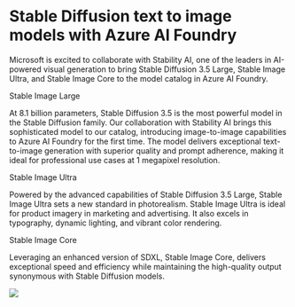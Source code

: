 # Stable Diffusion text to image models with Azure AI Foundry
Microsoft is excited to collaborate with Stability AI, one of the leaders in AI-powered visual generation to bring Stable Diffusion 3.5 Large, Stable Image Ultra, and Stable Image Core to the model catalog in Azure AI Foundry.

Stable Image Large

At 8.1 billion parameters, Stable Diffusion 3.5 is the most powerful model in the Stable Diffusion family. Our collaboration with Stability AI brings this sophisticated model to our catalog, introducing image-to-image capabilities to Azure AI Foundry for the first time. The model delivers exceptional text-to-image generation with superior quality and prompt adherence, making it ideal for professional use cases at 1 megapixel resolution. 

Stable Image Ultra

Powered by the advanced capabilities of Stable Diffusion 3.5 Large, Stable Image Ultra sets a new standard in photorealism. Stable Image Ultra is ideal for product imagery in marketing and advertising. It also excels in typography, dynamic lighting, and vibrant color rendering.

Stable Image Core

Leveraging an enhanced version of SDXL, Stable Image Core, delivers exceptional speed and efficiency while maintaining the high-quality output synonymous with Stable Diffusion models.

<img src="animated.gif">
